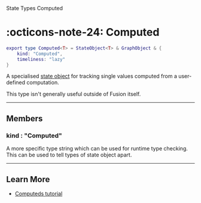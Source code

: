 <nav class="fusiondoc-api-breadcrumbs">
	<span>State</span>
	<span>Types</span>
	<span>Computed</span>
</nav>

<h1 class="fusiondoc-api-header" markdown>
	<span class="fusiondoc-api-icon" markdown>:octicons-note-24:</span>
	<span class="fusiondoc-api-name">Computed</span>
</h1>

```Lua
export type Computed<T> = StateObject<T> & GraphObject & {
	kind: "Computed",
	timeliness: "lazy"
}
```

A specialised [state object](../stateobject) for tracking single values computed
from a user-defined computation.

This type isn't generally useful outside of Fusion itself.

-----

## Members

<h3 markdown>
	kind
	<span class="fusiondoc-api-type">
		: "Computed"
	</span>
</h3>

A more specific type string which can be used for runtime type checking. This
can be used to tell types of state object apart.

-----

## Learn More

- [Computeds tutorial](../../../../tutorials/fundamentals/computeds)